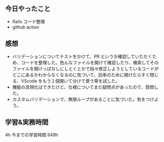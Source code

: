 ## 今日やったこと

- Rails コード整理
- github action

## 感想

- バリデーションについてテストをかけて、PR というか確認していただくため、コードを整理した。色んなファイルを開けて確認したり、検索してそのファイルを開けっぱなしにしとくとかで段々修正しようとしているコードがどこにあるかわからなくなるのに気づいて、効率のために開けたらすぐ閉じる、VScode をもう１個開いて分けて使う等を試した。
- 機能の具現化はできたけど、仕様についてまだ疑問点があったので、質問した。
- カスタムバリデーションで、無限ループがあることに気づいた。気をつけよう。

## 学習&実務時間

4h
今までの学習時間 649h
